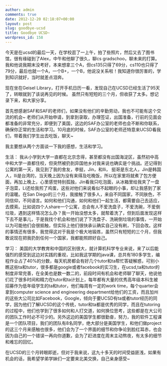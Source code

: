```yaml
---
author: admin
comments: true
date: 2012-12-20 02:18:07+00:00
layout: post
slug: goodbye-ucsd
title: Goodbye UCSD~
wordpress_id: 158
---
```


今天是在ucsd的最后一天，在学校逛了一上午，拍了些照片，然后又去了图书馆，很有缘碰到了Alex，中午和他聊了很久，聊cs gradschoo，聊未来的打算。 我和他说我期末没考好，本来想拿三个A，但cs135只得了69分，cs110也只得了79分，最后也就一个A，一个B+，一个B，他说没关系啦！我知道你很厉害的，学到知识就好，当时就差点泪奔。

现在坐在Geisel Library，打开手机日历一看，发现自己在UCSD已经生活了95天了，转眼就到了该说再见的时候。 虽然只有短短的三个月，但收获了太多。想记录下来，和大家分享。

首先想感谢SAF和SAF的老师们，如果没有他们的辛勤劳动，我也不可能有这个交流的机会~ 老师们从开始申请，到拿到录取，办理签证，出国准备，行前的见面会都准备的非常充分，即便到了美国，这边的SAF办公室的老师也会不断和你联系，确保你正常的生活和学习。10月底的时候，SAF办公室的老师还特意来UCSD看我们，带着我们学生出去吃饭，聊天~

我主要想从两个方面谈一下我的感想，生活和学习。

生活：
我从小学到大学一直都在北京念得，甚至都没有出国海淀区，虽然初中高中和大学一直都住校，但突然被扔到异国他乡对我来说也确实是个挑战。还记得到公寓的第一天，我见到了我的舍友，李挺，Jin，和Ili， 挺哥是东北人，Jin是韩国人，Ili是台湾的，当天晚上因为没有来得及吃晚饭，所以在家里将就煮了包方便面，再加上晚上，心里感觉特别孤独，Jin看我只吃泡面，从冰箱里给我夹了一盘子泡菜，Li还给我煎了鸡蛋，这些对他们来说看似不起眼的小事，却让我感到了家的温暖。在San Diego的三个月，我接触了很多人，来自不同国家，不同肤色，不同信仰，不同语言。如何和他们沟通，如何和他们一起生活，都需要自己去适应，去摸索。比如说四个人share一个公寓，总会有人不爱洗盘子，不爱洗碗，不爱倒垃圾，遇到这样情况怎么办？我一开始没想太多，就帮着洗了，但到后面发现这样下去不是事儿，于是我找个机会和他们说了下洗盘子、洗碗倒垃圾的事情，一开始以为可能他们会很抵触，但实际上他们很快承认确实自己没有刷，下回会改。这样的事情还有很多，我觉得这对于我是个极大地锻炼，虽然只有短短的三个月，但我敢说现在把我扔到任何一个国家，我都能照顾好自己。

学习：
美国的大学教育和中国的区别很大，就计算机科学专业来说，来了以后能强烈的感受到这边对实践的重视，比如我这学期的java课，总共有180多学生，编程作业占了40%的分数，每天机房都会有好几个tutor和ta帮忙答疑解惑，可别小瞧这些ta和tutor，很多都是google或者facebook的实习生，在ucsd,ta和tutor的制度非常完善，在全美也是数一数二的，前段时间有机会和老师聊了聊天，他说他们花了很多时间和精力在tutor和ta计划上，每年都有大量的优秀高年级本科生被招募作为低年级学生的ta和tutor，他们每周有一定的work time，每个quarter会拿到computer science and engineering department给他们的工资，而且加州的这些大公司比如Facebook，Google，倾向于要UCSD有ta或者tutor经历的同学，因为他们了解UCSD的这个传统，tutor和ta都是优秀的同学，而且在tutoring的过程中，他们也学到了很多如何和人打交道，如何换位思考，这些都是在大公司的团队工作时必不可少的。另外这边的美国学生都很勤奋，努力，我的软件工程课是一个团队项目，我们的团队有8名同学，绝大部分是美国学生，和他们做project的这三个月来感触也很多，他们会为了一个界面的细节和你争论到脸红耳赤，也会因为自己的一个错误一再向你道歉，会为了赶进度在周末主动熬夜，有太多的细节和难忘的回忆。

在UCSD的三个月转眼即逝，但对于我来说，这九十多天的时间受益匪浅，如果有机会的话，我希望学弟学妹们一定要来北美交换，自己亲身感受~

